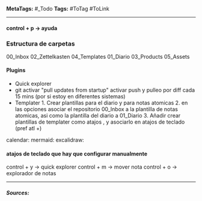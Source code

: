**MetaTags:** #_Todo
**Tags:** #ToTag #ToLink 
- - -

#### control + p -> ayuda
### Estructura de carpetas
00_Inbox   02_Zettelkasten  04_Templates 
01_Diario  03_Products      05_Assets
#### Plugins
 - Quick explorer
 - git
		 activar "pull updates from startup"
		 activar push y pulleo por diff cada 15 mins (por si estoy en diferentes sistemas)
- Templater
			1. Crear plantillas para el diario y para notas atomicas
			2. en las opciones asociar el repositorio 00_Inbox a la plantilla de notas atomicas, asi como la plantilla del diario a 01_Diario
			3.  Añadir crear plantillas de templater como atajos , y asociarlo en atajos de teclado (pref atl +)

calendar:
mermaid:
excalidraw:

#### atajos de teclado que hay que configurar manualmente
control + y -> quick explorer
control + m -> mover nota
control + o -> explorador de notas
- - - 
#### ***Sources:***